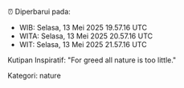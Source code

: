 ⏰ Diperbarui pada:
- WIB: Selasa, 13 Mei 2025 19.57.16 UTC
- WITA: Selasa, 13 Mei 2025 20.57.16 UTC
- WIT: Selasa, 13 Mei 2025 21.57.16 UTC

Kutipan Inspiratif:
"For greed all nature is too little."


Kategori: nature

